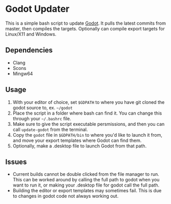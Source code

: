 # Godot Updater

This is a simple bash script to update [Godot](https://github.com/godotengine/godot). It pulls the latest commits from master, then compiles the targets. Optionally can compile export targets for Linux/X11 and Windows.

## Dependencies
- Clang
- Scons
- Mingw64

## Usage
   1. With your editor of choice, set `$GDPATH` to where you have git cloned the godot source to, ex. `~/godot`
   2. Place the script in a folder where bash can find it. You can change this through your `~/.bashrc` file.
   3. Make sure to give the script executable persmissions, and then you can call `update-godot` from the terminal.
   4. Copy the `godot` file in `$GDPATH/bin` to where you'd like to launch it from, and move your export templates where Godot can find them.
   5. Optionally, make a .desktop file to launch Godot from that path.
## Issues
- Current builds cannot be double clicked from the file manager to run. This can be worked around by calling the full path to godot when you want to run it, or making your .desktop file for godot call the full path.
- Building the editor or export templates may sometimes fail. This is due to changes in godot code not always working out.
